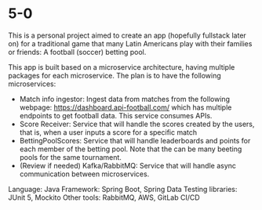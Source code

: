 # 5-0

This is a personal project aimed to create an app (hopefully fullstack later on) for a traditional game that many Latin Americans play with their families or friends: A football (soccer) betting pool.

This app is built based on a microservice architecture, having multiple packages for each microservice. The plan is to have the following microservices:
* Match info ingestor: Ingest data from matches from the following webpage: https://dashboard.api-football.com/ which has multiple endpoints to get football data. This service consumes APIs.
* Score Receiver: Service that will handle the scores created by the users, that is, when a user inputs a score for a specific match
* BettingPoolScores: Service that will handle leaderboards and points for each member of the betting pool. Note that the can be many beeting pools for the same tournament.
* (Review if needed) Kafka/RabbitMQ: Service that will handle async communication between microservices. 

Language: Java
Framework: Spring Boot, Spring Data
Testing libraries: JUnit 5, Mockito
Other tools: RabbitMQ, AWS, GitLab CI/CD

